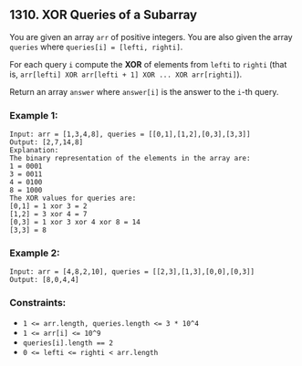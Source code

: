 ## 1310. XOR Queries of a Subarray

You are given an array ```arr``` of positive integers. You are also given the array ```queries``` where ```queries[i] = [lefti, righti]```.

For each query ```i``` compute the **XOR** of elements from ```lefti``` to ```righti``` (that is, ```arr[lefti] XOR arr[lefti + 1] XOR ... XOR arr[righti]```).

Return an array ```answer``` where ```answer[i]``` is the answer to the ```i```-th query.

### Example 1:
```
Input: arr = [1,3,4,8], queries = [[0,1],[1,2],[0,3],[3,3]]
Output: [2,7,14,8]
Explanation:
The binary representation of the elements in the array are:
1 = 0001
3 = 0011
4 = 0100
8 = 1000
The XOR values for queries are:
[0,1] = 1 xor 3 = 2
[1,2] = 3 xor 4 = 7
[0,3] = 1 xor 3 xor 4 xor 8 = 14
[3,3] = 8
```
### Example 2:
```
Input: arr = [4,8,2,10], queries = [[2,3],[1,3],[0,0],[0,3]]
Output: [8,0,4,4]
```

### Constraints:

* ```1 <= arr.length, queries.length <= 3 * 10^4```
* ```1 <= arr[i] <= 10^9```
* ```queries[i].length == 2```
* ```0 <= lefti <= righti < arr.length```